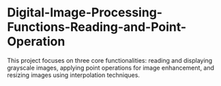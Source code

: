 # Digital-Image-Processing-Functions-Reading-and-Point-Operation
 This project focuses on three core functionalities: reading and displaying grayscale images, applying point operations for image enhancement, and resizing images using interpolation techniques.
